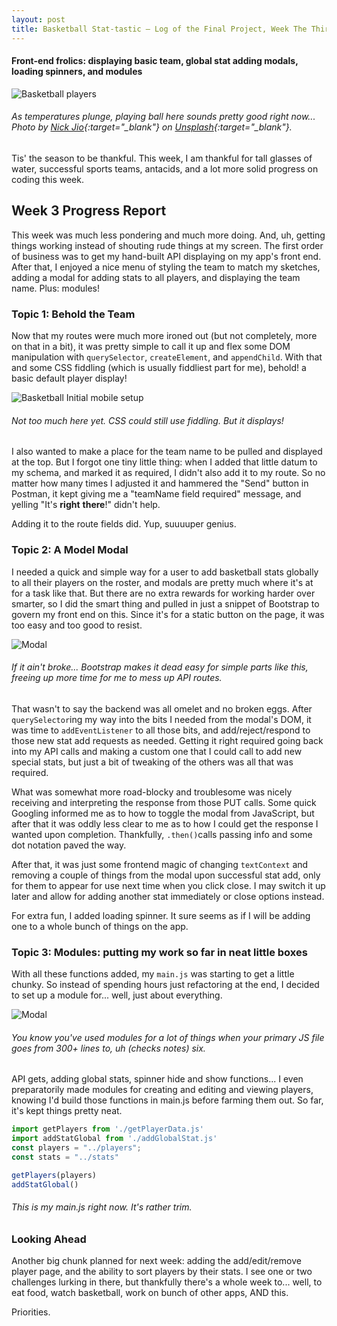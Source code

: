 ```yaml
---
layout: post
title: Basketball Stat-tastic — Log of the Final Project, Week The Third 
---
```

#### Front-end frolics: displaying basic team, global stat adding modals, loading spinners, and modules

![Basketball players](/images/bball3.jpg)

###### *As temperatures plunge, playing ball here sounds pretty good right now... Photo by [Nick Jio](https://unsplash.com/@nicholasjio){:target="_blank"} on [Unsplash](https://unsplash.com/photos/57rD2oDZquc){:target="_blank"}.* 


Tis' the season to be thankful. This week, I am thankful for tall glasses of water, successful sports teams, antacids, and a lot more solid progress on coding this week. 


## Week 3 Progress Report

This week was much less pondering and much more doing. And, uh, getting things working instead of shouting rude things at my screen. The first order of business was to get my hand-built API displaying on my app's front end. After that, I enjoyed a nice menu of styling the team to match my sketches, adding a modal for adding stats to all players, and displaying the team name. Plus: modules!

### Topic 1: Behold the Team

Now that my routes were much more ironed out (but not completely, more on that in a bit), it was pretty simple to call it up and flex some DOM manipulation with `querySelector`, `createElement`, and `appendChild`. With that and some CSS fiddling (which is usually fiddliest part for me), behold! a basic default player display!

![Basketball Initial mobile setup](/images/basketballMobile2.png)

###### *Not too much here yet. CSS could still use fiddling. But it displays!*

I also wanted to make a place for the team name to be pulled and displayed at the top. But I forgot one tiny little thing: when I added that little datum to my schema, and marked it as required, I didn't also add it to my route. So no matter how many times I adjusted it and hammered the "Send" button in Postman, it kept giving me a "teamName field required" message, and yelling "It's **right** **there**!" didn't help. 

Adding it to the route fields did. Yup, suuuuper genius. 

### Topic 2: A Model Modal 

I needed a quick and simple way for a user to add basketball stats globally to all their players on the roster, and modals are pretty much where it's at for a task like that. But there are no extra rewards for working harder over smarter, so I did the smart thing and pulled in just a snippet of Bootstrap to govern my front end on this. Since it's for a static button on the page, it was too easy and too good to resist.

![Modal ](/images/modal1.png)

###### *If it ain't broke... Bootstrap makes it dead easy for simple parts like this, freeing up more time for me to mess up API routes.*

That wasn't to say the backend was all omelet and no broken eggs. After `querySelector`ing my way into the bits I needed from the modal's DOM, it was time to `addEventListener` to all those bits, and add/reject/respond to those new stat add requests as needed. Getting it right required going back into my API calls and making a custom one that I could call to add new special stats, but just a bit of tweaking of the others was all that was required.

What was somewhat more road-blocky and troublesome was nicely receiving and interpreting the response from those PUT calls. Some quick Googling informed me as to how to toggle the modal from JavaScript, but after that it was oddly less clear to me as to how I could get the response I wanted upon completion. Thankfully, `.then()`calls passing info and some dot notation paved the way. 

After that, it was just some frontend magic of changing `textContext` and removing a couple of things from the modal upon successful stat add, only for them to appear for use next time when you click close. I may switch it up later and allow for adding another stat immediately or close options instead.

For extra fun, I added loading spinner. It sure seems as if I will be adding one to a whole bunch of things on the app.

### Topic 3: Modules: putting my work so far in neat little boxes

With all these functions added, my `main.js` was starting to get a little chunky. So instead of spending hours just refactoring at the end, I decided to set up a module for... well, just about everything.

![Modal ](/images/module.jpg)

###### *You know you've used modules for a lot of things when your primary JS file goes from 300+ lines to, uh (checks notes) six.*

API gets, adding global stats, spinner hide and show functions... I even preparatorily made modules for creating and editing and viewing players, knowing I'd build those functions in main.js before farming them out. So far, it's kept things pretty neat.

```javascript
import getPlayers from './getPlayerData.js'
import addStatGlobal from './addGlobalStat.js'
const players = "../players";
const stats = "../stats"

getPlayers(players)
addStatGlobal()

```
###### *This is my main.js right now. It's rather trim.*


### Looking Ahead

Another big chunk planned for next week: adding the add/edit/remove player page, and the ability to sort players by their stats. I see one or two challenges lurking in there, but thankfully there's a whole week to... well, to eat food, watch basketball, work on bunch of other apps, AND this.

Priorities.